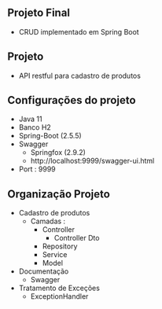 ## Projeto Final
  - CRUD implementado em Spring Boot

## Projeto

 - API restful para cadastro de produtos

##  Configurações do projeto
  - Java 11
  - Banco H2
  - Spring-Boot (2.5.5)
  - Swagger
    - Springfox (2.9.2)
    - http://localhost:9999/swagger-ui.html
  - Port : 9999
  
## Organização Projeto

  - Cadastro de produtos 
    - Camadas :
      - Controller
        - Controller Dto   
      - Repository
      - Service
      - Model
  - Documentação
    - Swagger
  - Tratamento de Exceções
    - ExceptionHandler
